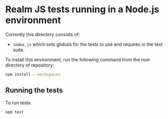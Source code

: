 # Realm JS tests running in a Node.js environment

Currently this directory consists of:
- `index.js` which sets globals for the tests to use and requires in the test suite.

To install this environment, run the following command from the root directory of repository:

```bash
npm install --workspaces
```

## Running the tests

To run tests:

    npm test
